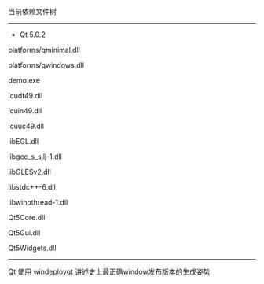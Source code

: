 ﻿当前依赖文件树

----

- Qt 5.0.2

platforms/qminimal.dll

platforms/qwindows.dll

demo.exe

icudt49.dll

icuin49.dll

icuuc49.dll

libEGL.dll

libgcc_s_sjlj-1.dll

libGLESv2.dll

libstdc++-6.dll

libwinpthread-1.dll

Qt5Core.dll

Qt5Gui.dll

Qt5Widgets.dll


-----

[Qt 使用 windeployqt 讲述史上最正确window发布版本的生成姿势](http://blog.csdn.net/csnd_ayo/article/details/72130015)